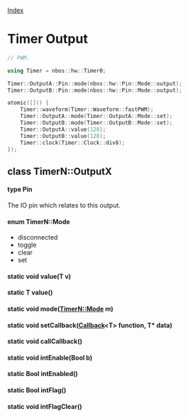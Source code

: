 [Index](../../index.hpp.md#index)

# Timer Output

```c++
// PWM.

using Timer = nbos::hw::Timer0;

Timer::OutputA::Pin::mode(nbos::hw::Pin::Mode::output);
Timer::OutputB::Pin::mode(nbos::hw::Pin::Mode::output);

atomic([]() {
    Timer::waveform(Timer::Waveform::fastPWM);
    Timer::OutputA::mode(Timer::OutputA::Mode::set);
    Timer::OutputB::mode(Timer::OutputB::Mode::set);
    Timer::OutputA::value(128);
    Timer::OutputB::value(128);
    Timer::clock(Timer::Clock::div8);
});
```

## class TimerN::OutputX

#### type Pin
The IO pin which relates to this output.

#### enum TimerN::Mode
* disconnected
* toggle
* clear
* set

#### static void value(T v)

#### static T value()

#### static void mode([TimerN::Mode](output.xpp.md#enum-timernmode) m)

#### static void setCallback([Callback](../callback.hpp.md#callbackt--void-t)<T\> function, T\* data)

#### static void callCallback()

#### static void intEnable(Bool b)

#### static Bool intEnabled()

#### static Bool intFlag()

#### static void intFlagClear()
